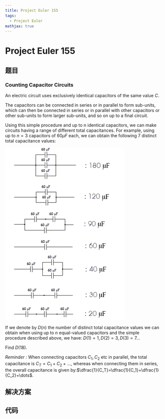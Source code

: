 ```yaml
---
title: Project Euler 155
tags:
  - Project Euler
mathjax: true
---
```

<escape><!-- more --></escape>


# Project Euler 155
## 题目
### Counting Capacitor Circuits
An electric circuit uses exclusively identical capacitors of the same value $C$.

The capacitors can be connected in series or in parallel to form sub-units, which can then be connected in series or in parallel with other capacitors or other sub-units to form larger sub-units, and so on up to a final circuit.

Using this simple procedure and up to n identical capacitors, we can make circuits having a range of different total capacitances. For example, using up to $n=3$ capacitors of $60\mu F$ each, we can obtain the following $7$ distinct total capacitance values: 

![](../images/p155_capacitors1.gif)

If we denote by $D(n)$ the number of distinct total capacitance values we can obtain when using up to n equal-valued capacitors and the simple procedure described above, we have: $D(1)=1, D(2)=3, D(3)=7 \dots$

Find $D(18)$.

*Reminder :*  When connecting capacitors $C_1, C_2$ etc in parallel, the total capacitance is $C_T=C_1+C_2+\dots$, whereas when connecting them in series, the overall capacitance is given by:$\dfrac{1}{C_T}=\dfrac{1}{C_1}+\dfrac{1}{C_2}+\dots$.


## 解决方案


## 代码


